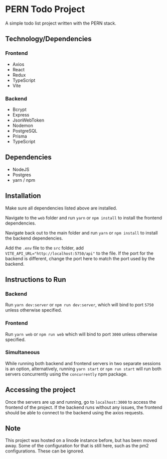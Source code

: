 # PERN Todo Project

A simple todo list project written with the PERN stack.

## Technology/Dependencies

### Frontend

- Axios
- React
- Redux
- TypeScript
- Vite

### Backend

- Bcrypt
- Express
- JsonWebToken
- Nodemon
- PostgreSQL
- Prisma
- TypeScript

## Dependencies

- NodeJS
- Postgres
- yarn / npm

## Installation

Make sure all dependencies listed above are installed.

Navigate to the `web` folder and run `yarn` or `npm install` to install the frontend dependencies.

Navigate back out to the main folder and run `yarn` or `npm install` to install the backend dependencies.

Add the `.env` file to the `src` folder, add `VITE_API_URL="http://localhost:5750/api"` to the file. If the port for the backend is different, change the port here to match the port used by the backend.

## Instructions to Run

### Backend

Run `yarn dev:server` or `npm run dev:server`, which will bind to port `5750` unless otherwise specified.

### Frontend

Run `yarn web` or `npm run web` which will bind to port `3000` unless otherwise specified.

### Simultaneous

While running both backend and frontend servers in two separate sessions is an option, alternatively, running `yarn start` or `npm run start` will run both servers concurrently using the `concurrently` npm package.

## Accessing the project

Once the servers are up and running, go to `localhost:3000` to access the frontend of the project. If the backend runs without any issues, the frontend should be able to connect to the backend using the axios requests.

## Note

This project was hosted on a linode instance before, but has been moved away. Some of the configuration for that is still here, such as the pm2 configurations. These can be ignored.
